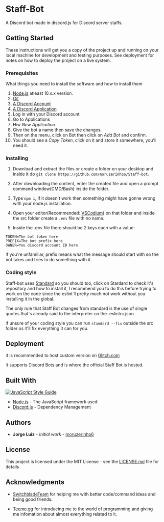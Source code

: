 # Staff-Bot

A Discord bot made in discord.js for Discord server staffs.

## Getting Started

These instructions will get you a copy of the project up and running on your local machine for development and testing purposes. See deployment for notes on how to deploy the project on a live system.

### Prerequisites

What things you need to install the software and how to install them

1. [Node.js](https://nodejs.org/en/) atleast 10.x.x version.
2. [Git](https://git-scm.com/)
3. [A Discord Account](https://discordapp.com)
4. [A Discord Application](https://discordapp.com/developers/applications/)
  1. Log in with your Discord account
  2. Go to Applications
  3. Hiw _New Application_
  4. Give the bot a name then save the changes.
  5. Then on the menu, click on Bot then click on _Add Bot_ and confirm.
  6. You should see a _Copy Token_, click on it and store it somewhere, you'll need it.

### Installing

1. Download and extract the files or create a folder on your desktop and inside it do ``git clone https://github.com/moruzerinho6/Staff-bot``.

2. After downloading the content, enter the created file and open a prompt command window(CMD/Bash) inside the folder.

3. Type ``npm i``, if it doesn't work then something might have gonne  wrong with your node.js installation.

4. Open your editor(Recommended: [VSCodium](https://github.com/VSCodium/vscodium)) on that folder and inside the src folder create a ``.env`` file with no name.

5. Inside the .env file there should be 2 keys each with a value:

```
TOKEN=The bot token here
PREFIX=The bot prefix here
OWNER=You discord account ID here
```

If you're unfamiliar, prefix means what the message should start with so the bot takes and tries to do something with it.

### Coding style

Staff-bot uses [Standard](https://github.com/standard/standard) so you should too, click on Stardard to check it's repository and how to install it, I recommend you to do this before trying to work on the code since the eslint'll pretty much not work without you installing it in the global.

The only rule that Staff Bot changes from standard is the use of single quotes that's already said to the interpreter on the .eslintrc.json

If unsure of your coding style you can run ``standard --fix`` outside the src folder os it'll fix everything it can for you.

## Deployment

It is recommended to host custom version on [Glitch.com](https://glitch.com/)

It supports Discord Bots and is where the official Staff Bot is hosted.

## Built With

[![JavaScript Style Guide](https://cdn.rawgit.com/standard/standard/master/badge.svg)](https://github.com/standard/standard)

* [Node.js](https://nodejs.org/en/) - The JavaScript framework used
* [Discord.js](https://discord.js.org/) - Dependency Management

## Authors

* **Jorge Luiz** - *Initial work* - [moruzerinho6](https://github.com/moruzerinho6)

## License

This project is licensed under the MIT License - see the [LICENSE.md](https://github.com/moruzerinho6/Staff-bot/blob/master/LICENSE) file for details

## Acknowledgments

* [SwitchbladeTeam](https://github.com/orgs/SwitchbladeBot/people) for helping me with better code/command ideas and being good friends.

* [Teemo.gg](https://teemo.gg/about) for introducing me to the world of programming and giving me infomation about almost everything related to it.